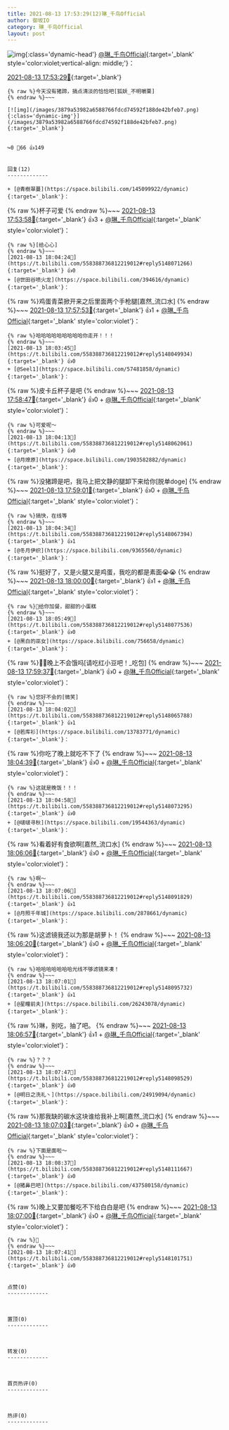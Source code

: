 ```yaml
---
title: 2021-08-13 17:53:29(12)琳_千鸟Official
author: 御坂IO
category: 琳_千鸟Official
layout: post
---
```


![img](/images/c0a88f85ebd0d056f37b114e0748e69556c8b488.jpg){:class='dynamic-head'}
[@琳_千鸟Official](https://space.bilibili.com/1620923329/dynamic){:target='_blank' style='color:violet;vertical-align: middle;'}：

[2021-08-13 17:53:29🔗](https://t.bilibili.com/558388736812219012){:target='_blank'}

~~~
{% raw %}今天没有猪蹄，搞点清淡的恰恰吧[狐妖_不明嚼栗]
{% endraw %}~~~

[![img](/images/3879a53982a6588766fdcd74592f188de42bfeb7.png){:class='dynamic-img'}](/images/3879a53982a6588766fdcd74592f188de42bfeb7.png){:target='_blank'}


↪️0 💬66 👍149


回复(12)
-------------

+ [@青樹翠蔓](https://space.bilibili.com/145099922/dynamic){:target='_blank'}：
~~~
{% raw %}杯子可爱
{% endraw %}~~~
[2021-08-13 17:53:58🔗](https://t.bilibili.com/558388736812219012#reply5147959106){:target='_blank'} 👍3
    + [@琳_千鸟Official](https://space.bilibili.com/1620923329/dynamic){:target='_blank' style='color:violet'}：
~~~
{% raw %}[给心心]
{% endraw %}~~~
[2021-08-13 18:04:24🔗](https://t.bilibili.com/558388736812219012#reply5148071266){:target='_blank'} 👍0
+ [@世田谷喷火龙](https://space.bilibili.com/394616/dynamic){:target='_blank'}：
~~~
{% raw %}鸡蛋青菜掀开来之后里面两个手枪腿[嘉然_流口水]
{% endraw %}~~~
[2021-08-13 17:57:53🔗](https://t.bilibili.com/558388736812219012#reply5147997368){:target='_blank'} 👍1
    + [@琳_千鸟Official](https://space.bilibili.com/1620923329/dynamic){:target='_blank' style='color:violet'}：
~~~
{% raw %}哈哈哈哈哈哈哈哈哈你走开！！！
{% endraw %}~~~
[2021-08-13 18:03:45🔗](https://t.bilibili.com/558388736812219012#reply5148049934){:target='_blank'} 👍0
+ [@Seel1](https://space.bilibili.com/57481858/dynamic){:target='_blank'}：
~~~
{% raw %}皮卡丘杯子是吧
{% endraw %}~~~
[2021-08-13 17:58:47🔗](https://t.bilibili.com/558388736812219012#reply5148010384){:target='_blank'} 👍0
    + [@琳_千鸟Official](https://space.bilibili.com/1620923329/dynamic){:target='_blank' style='color:violet'}：
~~~
{% raw %}可爱呢～
{% endraw %}~~~
[2021-08-13 18:04:13🔗](https://t.bilibili.com/558388736812219012#reply5148062061){:target='_blank'} 👍0
+ [@月燎原](https://space.bilibili.com/1903582882/dynamic){:target='_blank'}：
~~~
{% raw %}没猪蹄是吧，我马上把文静的腿卸下来给你[脱单doge]
{% endraw %}~~~
[2021-08-13 17:59:01🔗](https://t.bilibili.com/558388736812219012#reply5148011135){:target='_blank'} 👍0
    + [@琳_千鸟Official](https://space.bilibili.com/1620923329/dynamic){:target='_blank' style='color:violet'}：
~~~
{% raw %}搞快，在线等
{% endraw %}~~~
[2021-08-13 18:04:34🔗](https://t.bilibili.com/558388736812219012#reply5148067394){:target='_blank'} 👍1
+ [@冬月伊织](https://space.bilibili.com/9365560/dynamic){:target='_blank'}：
~~~
{% raw %}挺好了，又是火腿又是鸡蛋，我吃的都是素面😭😭
{% endraw %}~~~
[2021-08-13 18:00:00🔗](https://t.bilibili.com/558388736812219012#reply5148014503){:target='_blank'} 👍1
    + [@琳_千鸟Official](https://space.bilibili.com/1620923329/dynamic){:target='_blank' style='color:violet'}：
~~~
{% raw %}🍰给你加餐，甜甜的小蛋糕
{% endraw %}~~~
[2021-08-13 18:05:49🔗](https://t.bilibili.com/558388736812219012#reply5148077536){:target='_blank'} 👍0
+ [@黑白的巫女](https://space.bilibili.com/756658/dynamic){:target='_blank'}：
~~~
{% raw %}🐷🐷晚上不会饿吗[请吃红小豆吧！_吃包]
{% endraw %}~~~
[2021-08-13 17:59:37🔗](https://t.bilibili.com/558388736812219012#reply5148021367){:target='_blank'} 👍0
    + [@琳_千鸟Official](https://space.bilibili.com/1620923329/dynamic){:target='_blank' style='color:violet'}：
~~~
{% raw %}您好不会的[微笑]
{% endraw %}~~~
[2021-08-13 18:04:02🔗](https://t.bilibili.com/558388736812219012#reply5148065788){:target='_blank'} 👍1
+ [@若库衫](https://space.bilibili.com/13783771/dynamic){:target='_blank'}：
~~~
{% raw %}你吃了晚上就吃不下了
{% endraw %}~~~
[2021-08-13 18:04:39🔗](https://t.bilibili.com/558388736812219012#reply5148067630){:target='_blank'} 👍0
    + [@琳_千鸟Official](https://space.bilibili.com/1620923329/dynamic){:target='_blank' style='color:violet'}：
~~~
{% raw %}这就是晚饭！！！
{% endraw %}~~~
[2021-08-13 18:04:58🔗](https://t.bilibili.com/558388736812219012#reply5148073295){:target='_blank'} 👍0
+ [@啵啵寻秋](https://space.bilibili.com/19544363/dynamic){:target='_blank'}：
~~~
{% raw %}看着好有食欲啊[嘉然_流口水]
{% endraw %}~~~
[2021-08-13 18:06:06🔗](https://t.bilibili.com/558388736812219012#reply5148078480){:target='_blank'} 👍0
    + [@琳_千鸟Official](https://space.bilibili.com/1620923329/dynamic){:target='_blank' style='color:violet'}：
~~~
{% raw %}啊～
{% endraw %}~~~
[2021-08-13 18:07:06🔗](https://t.bilibili.com/558388736812219012#reply5148091829){:target='_blank'} 👍1
+ [@月照千年城](https://space.bilibili.com/2878661/dynamic){:target='_blank'}：
~~~
{% raw %}这滤镜我还以为那是胡萝卜！
{% endraw %}~~~
[2021-08-13 18:06:20🔗](https://t.bilibili.com/558388736812219012#reply5148079259){:target='_blank'} 👍0
    + [@琳_千鸟Official](https://space.bilibili.com/1620923329/dynamic){:target='_blank' style='color:violet'}：
~~~
{% raw %}哈哈哈哈哈哈哈光线不够滤镜来凑！
{% endraw %}~~~
[2021-08-13 18:07:01🔗](https://t.bilibili.com/558388736812219012#reply5148095732){:target='_blank'} 👍1
+ [@星瞳前夫](https://space.bilibili.com/26243078/dynamic){:target='_blank'}：
~~~
{% raw %}琳，别吃，抽了吧。
{% endraw %}~~~
[2021-08-13 18:06:57🔗](https://t.bilibili.com/558388736812219012#reply5148091336){:target='_blank'} 👍1
    + [@琳_千鸟Official](https://space.bilibili.com/1620923329/dynamic){:target='_blank' style='color:violet'}：
~~~
{% raw %}？？？
{% endraw %}~~~
[2021-08-13 18:07:47🔗](https://t.bilibili.com/558388736812219012#reply5148098529){:target='_blank'} 👍0
+ [@明日之洗礼丶](https://space.bilibili.com/24919094/dynamic){:target='_blank'}：
~~~
{% raw %}那我缺的碳水这块谁给我补上啊[嘉然_流口水]
{% endraw %}~~~
[2021-08-13 18:07:03🔗](https://t.bilibili.com/558388736812219012#reply5148091693){:target='_blank'} 👍0
    + [@琳_千鸟Official](https://space.bilibili.com/1620923329/dynamic){:target='_blank' style='color:violet'}：
~~~
{% raw %}下面是面啦～
{% endraw %}~~~
[2021-08-13 18:08:37🔗](https://t.bilibili.com/558388736812219012#reply5148111667){:target='_blank'} 👍0
+ [@猪鼻巴吧](https://space.bilibili.com/437580158/dynamic){:target='_blank'}：
~~~
{% raw %}晚上又要加餐吃不下给白白是吧
{% endraw %}~~~
[2021-08-13 18:07:00🔗](https://t.bilibili.com/558388736812219012#reply5148095692){:target='_blank'} 👍0
    + [@琳_千鸟Official](https://space.bilibili.com/1620923329/dynamic){:target='_blank' style='color:violet'}：
~~~
{% raw %}🤫
{% endraw %}~~~
[2021-08-13 18:07:41🔗](https://t.bilibili.com/558388736812219012#reply5148101751){:target='_blank'} 👍0


点赞(0)
-------------



置顶(0)
-------------



转发(0)
-------------



首页热评(0)
-------------



热评(0)
-------------



